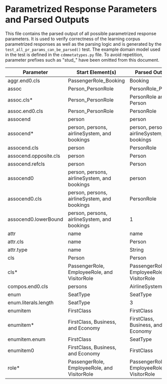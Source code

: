 # Parametrized Response Parameters and Parsed Outputs

This file contains the parsed output of all possible parametrized response parameters.
It is used to verify correctness of the learning corpus parametrized responses as well as the parsing logic and
is generated by the `test_all_pr_params_can_be_parsed()` test.
The example domain model used in the test is defined in the `cdmmetatypes.py` file.
To avoid repetition, parameter prefixes such as "stud_" have been omitted from this document.

Parameter | Start Element(s) | Parsed Output
--------- | ---------------- | -------------
aggr.end0.cls | PassengerRole_Booking | Booking
assoc | Person_PersonRole | PersonRole_Person
assoc.cls* | Person_PersonRole | PersonRole and Person
assoc.end0.cls | Person_PersonRole | PersonRole
assocend | person | person
assocend* | person, persons, airlineSystem, and bookings | person, persons, airlineSystem, and bookings
assocend.cls | person | PersonRole
assocend.opposite.cls | person | Person
assocend.refcls | person | Person
assocend0 | person, persons, airlineSystem, and bookings | person
assocend0.cls | person, persons, airlineSystem, and bookings | PersonRole
assocend0.lowerBound | person, persons, airlineSystem, and bookings | 1
attr | name | name
attr.cls | name | Person
attr.type | name | String
cls | Person | Person
cls* | PassengerRole, EmployeeRole, and VisitorRole | PassengerRole, EmployeeRole, and VisitorRole
compos.end0.cls | persons | AirlineSystem
enum | SeatType | SeatType
enum.literals.length | SeatType | 3
enumitem | FirstClass | FirstClass
enumitem* | FirstClass, Business, and Economy | FirstClass, Business, and Economy
enumitem.enum | FirstClass | SeatType
enumitem0 | FirstClass, Business, and Economy | FirstClass
role* | PassengerRole, EmployeeRole, and VisitorRole | PassengerRole, EmployeeRole, and VisitorRole
